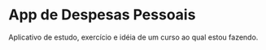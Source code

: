 # App de Despesas Pessoais

Aplicativo de estudo, exercício e idéia de um curso ao qual estou fazendo.

